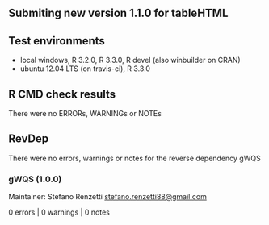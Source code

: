 ## Submiting new version 1.1.0 for tableHTML 

## Test environments
* local windows, R 3.2.0, R 3.3.0, R devel (also winbuilder on CRAN)
* ubuntu 12.04 LTS (on travis-ci), R 3.3.0

## R CMD check results
There were no ERRORs, WARNINGs or NOTEs

## RevDep

There were no errors, warnings or notes for the reverse dependency gWQS

### gWQS (1.0.0)
Maintainer: Stefano Renzetti <stefano.renzetti88@gmail.com>

0 errors | 0 warnings | 0 notes

